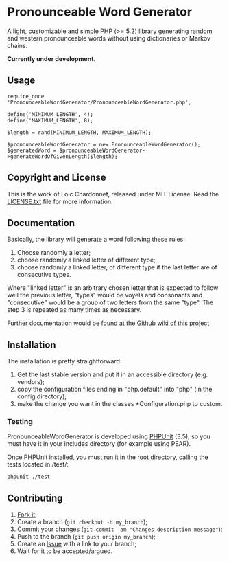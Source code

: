 Pronounceable Word Generator
=========================

A light, customizable and simple PHP (>= 5.2) library generating random and
western pronounceable words without using dictionaries or Markov chains.

**Currently under development**.

Usage
-----

    require_once 'PronounceableWordGenerator/PronounceableWordGenerator.php';

    define('MINIMUM_LENGTH', 4);
    define('MAXIMUM_LENGTH', 8);

    $length = rand(MINIMUM_LENGTH, MAXIMUM_LENGTH);

    $pronounceableWordGenerator = new PronounceableWordGenerator();
    $generatedWord = $pronounceableWordGenerator->generateWordOfGivenLength($length);

Copyright and License
---------------------

This is the work of Loic Chardonnet, released under MIT License. Read the
[LICENSE.txt][1] file for more information.

Documentation
-------------

Basically, the library will generate a word following these rules:

1. Choose randomly a letter;
2. choose randomly a linked letter of different type;
4. choose randomly a linked letter, of different type if the last letter are
   of consecutive types.

Where "linked letter" is an arbitrary chosen letter that is expected to follow
well the previous letter, "types" would be voyels and consonants and
"consecutive" would be a group of two letters from the same "type". The step 3
is repeated as many times as necessary.

Further documentation would be found at the [Github wiki of this project][2]

Installation
------------

The installation is pretty straightforward:

1. Get the last stable version and put it in an accessible directory (e.g.
   vendors);
2. copy the configuration files ending in "php.default" into "php" (in the
   config directory);
3. make the change you want in the classes *Configuration.php to custom.

### Testing

PronounceableWordGenerator is developed using [PHPUnit][3] (3.5), so you must have
it in your includes directory (for example using PEAR).

Once PHPUnit installed, you must run it in the root directory, calling the
tests located in /test/:

    phpunit ./test

Contributing
------------

1. [Fork it][4];
2. Create a branch (`git checkout -b my_branch`);
3. Commit your changes (`git commit -am "Changes description message"`);
4. Push to the branch (`git push origin my_branch`);
5. Create an [Issue][5] with a link to your branch;
6. Wait for it to be accepted/argued.


[1]: https://github.com/gnugat/PronounceableWordGenerator/blob/master/LICENSE.txt
[2]: https://github.com/gnugat/PronounceableWordGenerator/wiki
[3]: https://github.com/sebastianbergmann/phpunit/
[4]: https://github.com/gnugat/PronounceableWordGenerator/fork_select
[5]: https://github.com/gnugat/PronounceableWordGenerator/issues
